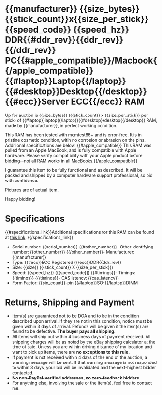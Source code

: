 # {{manufacturer}} {{size_bytes}} {{stick_count}}x{{size_per_stick}} {{speed_code}} {{speed_hz}} DDR{{#ddr_rev}}{{ddr_rev}}{{/ddr_rev}} PC{{#apple_compatible}}/Macbook{{/apple_compatible}} {{#laptop}}Laptop{{/laptop}}{{#desktop}}Desktop{{/desktop}} {{#ecc}}Server ECC{{/ecc}} RAM

Up for auction is {{size_bytes}} ({{stick_count}} x {{size_per_stick}} per stick) of {{#laptop}}laptop{{/laptop}}{{#desktop}}desktop{{/desktop}} RAM, made by {{manufacturer}}, in perfect working condition.

This RAM has been tested with memtest86+ and is error-free. It is in pristine cosmetic condition, witih no corrosion or abrasion on the pins. Additional specifications are below.
{{#apple_compatible}}
This RAM was pulled from an Apple MacBook, and is fully compatible with Apple hardware. Please verify compatibility with your Apple product before bidding--not all RAM works in all MacBooks.{{/apple_compatible}}

I guarantee this item to be fully functional and as described. It will be packed and shipped by a computer hardware support professional, so bid with confidence.
 
Pictures are of actual item.
 
Happy bidding!

# Specifications

{{#specifications_link}}Additional specifications for this RAM can be found at [this link]({{specifications_link}}).
{{/specifications_link}}

- Serial number: {{serial_number}}
{{#other_number}}- Other identifying number: {{other_number}}
{{/other_number}}- Manufacturer: {{manufacturer}}
- Type: {{#ecc}}ECC Registered {{/ecc}}DDR{{ddr_rev}} 
- Size: {{size}} ({{stick_count}} X {{size_per_stick}})
- Speed: {{speed_hz}} ({{speed_code}})
{{#timings}}- Timings: {{timings}}
{{/timings}}- CAS latency: {{cas_latency}}
- Form Factor: {{pin_count}}-pin {{#laptop}}SO-{{/laptop}}DIMM

# Returns, Shipping and Payment

- Item(s) are guaranteed not to be DOA and to be in the condition described upon arrival. If they are not in this condition, notice must be given within 3 days of arrival. Refunds will be given if the item(s) are found to be defective. **The buyer pays all shipping.**
 - All items will ship out within 4 business days of payment received. All shipping charges will be as noted by the eBay shipping calculator at the time of sale. Unless you are within driving distance of my location and want to pick up items, there are **no exceptions to this rule.**
- If payment is not received within 4 days of the end of the auction, a warning message will be sent. If that warning message is not responded to within 3 days, your bid will be invalidated and the next-highest bidder contacted.
- **No non-PayPal-verified addresses, no zero-feedback bidders.**
- For anything else, involving the sale or the item(s), feel free to contact me.